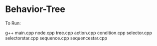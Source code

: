# Behavior-Tree



To Run:

g++ main.cpp node.cpp tree.cpp action.cpp condition.cpp selector.cpp selectorstar.cpp sequence.cpp sequencestar.cpp

